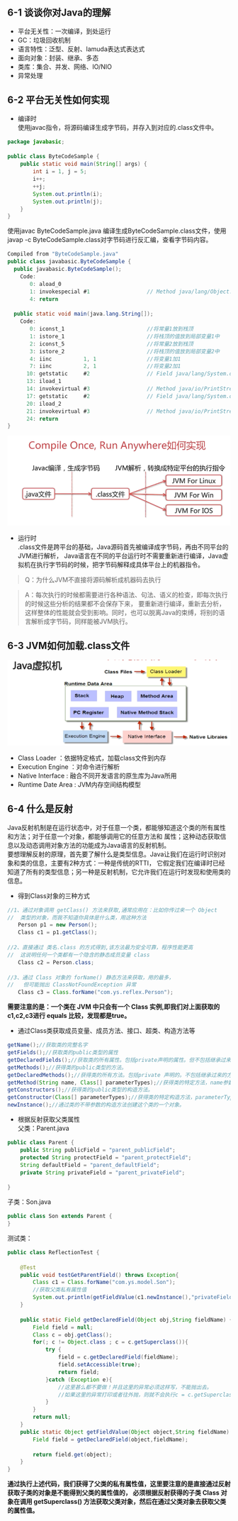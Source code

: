 ## 6-1 谈谈你对Java的理解
- 平台无关性：一次编译，到处运行
- GC：垃圾回收机制
- 语言特性：泛型、反射、lamuda表达式表达式
- 面向对象：封装、继承、多态
- 类库：集合、并发、网络、IO/NIO
- 异常处理

## 6-2 平台无关性如何实现
- 编译时  
使用javac指令，将源码编译生成字节码，并存入到对应的.class文件中。  
```java
package javabasic;

public class ByteCodeSample {
    public static void main(String[] args) {
        int i = 1, j = 5;
        i++;
        ++j;
        System.out.println(i);
        System.out.println(j);
    }
}
```  
使用javac ByteCodeSample.java 编译生成ByteCodeSample.class文件，使用javap -c ByteCodeSample.class对字节码进行反汇编，查看字节码内容。
```java
Compiled from "ByteCodeSample.java"
public class javabasic.ByteCodeSample {
  public javabasic.ByteCodeSample();
    Code:
       0: aload_0
       1: invokespecial #1                  // Method java/lang/Object."<init>":()V
       4: return

  public static void main(java.lang.String[]);
    Code:
       0: iconst_1                          //将常量1放到栈顶
       1: istore_1                          //将栈顶的值放到局部变量1中
       2: iconst_5                          //将常量2放到栈顶
       3: istore_2                          //将栈顶的值放到局部变量2中
       4: iinc          1, 1                //将变量1加1
       7: iinc          2, 1                //将变量2加1
      10: getstatic     #2                  // Field java/lang/System.out:Ljava/io/PrintStream;
      13: iload_1
      14: invokevirtual #3                  // Method java/io/PrintStream.println:(I)V
      17: getstatic     #2                  // Field java/lang/System.out:Ljava/io/PrintStream;
      20: iload_2
      21: invokevirtual #3                  // Method java/io/PrintStream.println:(I)V
      24: return
}
```  
![java平台无关性](imgs/java平台无关性.png)  
- 运行时  
.class文件是跨平台的基础，Java源码首先被编译成字节码，再由不同平台的JVM进行解析，
Java语言在不同的平台运行时不需要重新进行编译，Java虚拟机在执行字节码的时候，把字节码解释成具体平台上的机器指令。
> Q：为什么JVM不直接将源码解析成机器码去执行  

> A：每次执行的时候都需要进行各种语法、句法、语义的检查，即每次执行的时候这些分析的结果都不会保存下来，
  要重新进行编译，重新去分析，这样整体的性能就会受到影响。同时，也可以脱离Java的束缚，将别的语言解析成字节码，同样能被JVM执行。


## 6-3 JVM如何加载.class文件
![java平台无关性](imgs/JVM内存结构.png)  
- Class Loader ：依据特定格式，加载class文件到内存
- Execution Engine ：对命令进行解析
- Native Interface : 融合不同开发语言的原生库为Java所用
- Runtime Date Area : JVM内存空间结构模型

## 6-4 什么是反射
Java反射机制是在运行状态中，对于任意一个类，都能够知道这个类的所有属性和方法；对于任意一个对象，都能够调用它的任意方法和
属性；这种动态获取信息以及动态调用对象方法的功能成为Java语言的反射机制。  
要想理解反射的原理，首先要了解什么是类型信息。Java让我们在运行时识别对象和类的信息，主要有2种方式：一种是传统的RTTI，
它假定我们在编译时已经知道了所有的类型信息；另一种是反射机制，它允许我们在运行时发现和使用类的信息。
- 得到Class对象的三种方式
```java
//1、通过对象调用 getClass() 方法来获取,通常应用在：比如你传过来一个 Object
//  类型的对象，而我不知道你具体是什么类，用这种方法
　　Person p1 = new Person();
　　Class c1 = p1.getClass();
        
//2、直接通过 类名.class 的方式得到,该方法最为安全可靠，程序性能更高
//  这说明任何一个类都有一个隐含的静态成员变量 class
　　Class c2 = Person.class;
        
//3、通过 Class 对象的 forName() 静态方法来获取，用的最多，
//   但可能抛出 ClassNotFoundException 异常
　　Class c3 = Class.forName("com.ys.reflex.Person");
```
**需要注意的是：一个类在 JVM 中只会有一个 Class 实例,即我们对上面获取的 c1,c2,c3进行 equals 比较，发现都是true。**

- 通过Class类获取成员变量、成员方法、接口、超类、构造方法等
```java
getName();//获取类的完整名字
getFields();//获取类的public类型的属性
getDeclaredFields();//获取类的所有属性。包括private声明的属性。但不包括继承过来的属性。
getMethods();//获得类的public类型的方法。
getDeclaredMethods();//获得类的所有方法。包括private 声明的。不包括继承过来的方法。
getMethod(String name, Class[] parameterTypes);//获得类的特定方法，name参数指定方法的名字，parameterTypes 参数指定方法的参数类型。
getConstructors();//获得类的public类型的构造方法。
getConstructor(Class[] parameterTypes);//获得类的特定构造方法，parameterTypes 参数指定构造方法的参数类型。
newInstance();//通过类的不带参数的构造方法创建这个类的一个对象。
```
-  根据反射获取父类属性  
父类：Parent.java
```java
public class Parent {
    public String publicField = "parent_publicField";
    protected String protectField = "parent_protectField";
    String defaultField = "parent_defaultField";
    private String privateField = "parent_privateField";

}
```
子类：Son.java
```java
public class Son extends Parent {
}
```
测试类：
```java
public class ReflectionTest {

    @Test
    public void testGetParentField() throws Exception{
        Class c1 = Class.forName("com.ys.model.Son");
        //获取父类私有属性值
        System.out.println(getFieldValue(c1.newInstance(),"privateField"));
    }

    public static Field getDeclaredField(Object obj,String fieldName) {
        Field field = null;
        Class c = obj.getClass();
        for(; c != Object.class ; c = c.getSuperclass()){
            try {
                field = c.getDeclaredField(fieldName);
                field.setAccessible(true);
                return field;
            }catch (Exception e){
                //这里甚么都不要做！并且这里的异常必须这样写，不能抛出去。
                //如果这里的异常打印或者往外抛，则就不会执行c = c.getSuperclass(),最后就不会进入到父类中了
            }
        }
        return null;
    }
    public static Object getFieldValue(Object object,String fieldName) throws Exception{
        Field field = getDeclaredField(object,fieldName);

        return field.get(object);
    }
}
```
**通过执行上述代码，我们获得了父类的私有属性值，这里要注意的是直接通过反射获取子类的对象是不能得到父类的属性值的，
必须根据反射获得的子类 Class 对象在调用  getSuperclass() 方法获取父类对象，然后在通过父类对象去获取父类的属性值。**

